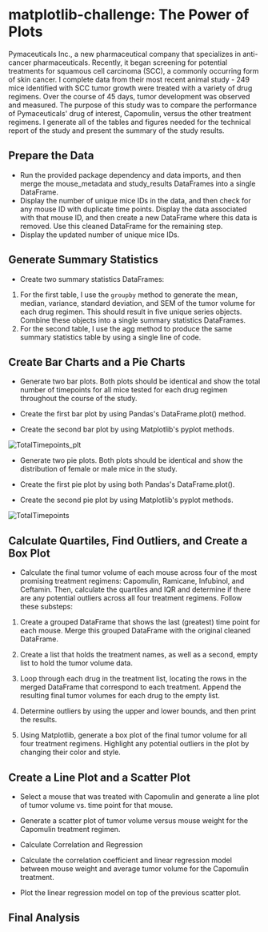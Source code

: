 # matplotlib-challenge: The Power of Plots

Pymaceuticals Inc., a new pharmaceutical company that specializes in anti-cancer pharmaceuticals. Recently, it began screening for potential treatments for squamous cell carcinoma (SCC), a commonly occurring form of skin cancer.
I complete data from their most recent animal study - 249 mice identified with SCC tumor growth were treated with a variety of drug regimens. Over the course of 45 days, tumor development was observed and measured. The purpose of this study was to compare the performance of Pymaceuticals' drug of interest, Capomulin, versus the other treatment regimens.
I generate all of the tables and figures needed for the technical report of the study and present the summary of the study results.



## Prepare the Data
* Run the provided package dependency and data imports, and then merge the mouse_metadata and study_results DataFrames into a single DataFrame.
* Display the number of unique mice IDs in the data, and then check for any mouse ID with duplicate time points. Display the data associated with that mouse ID, and then create a new DataFrame where this data is removed. Use this cleaned DataFrame for the remaining step. 
* Display the updated number of unique mice IDs.



## Generate Summary Statistics
* Create two summary statistics DataFrames:
1. For the first table, I use the `groupby` method to generate the mean, median, variance, standard deviation, and SEM of the tumor volume for each drug regimen. This should result in five unique series objects. Combine these objects into a single summary statistics DataFrames.
2. For the second table, I use the agg method to produce the same summary statistics table by using a single line of code. 


## Create Bar Charts and a Pie Charts


* Generate two bar plots. Both plots should be identical and show the total number of timepoints for all mice tested for each drug regimen throughout the course of the study.


* Create the first bar plot by using Pandas's DataFrame.plot() method.


* Create the second bar plot by using Matplotlib's pyplot methods.

![TotalTimepoints_plt](https://user-images.githubusercontent.com/108036268/201577026-1b53d61c-d967-4cc1-ab23-1aad09a274ce.png)


* Generate two pie plots. Both plots should be identical and show the distribution of female or male mice in the study.


* Create the first pie plot by using both Pandas's DataFrame.plot().


* Create the second pie plot by using Matplotlib's pyplot methods.

![TotalTimepoints](https://user-images.githubusercontent.com/108036268/201577033-7ef85fdc-56fe-44ba-a8c7-79b3a37156f5.png)




## Calculate Quartiles, Find Outliers, and Create a Box Plot


* Calculate the final tumor volume of each mouse across four of the most promising treatment regimens: Capomulin, Ramicane, Infubinol, and Ceftamin. Then, calculate the quartiles and IQR and determine if there are any potential outliers across all four treatment regimens. Follow these substeps:


1. Create a grouped DataFrame that shows the last (greatest) time point for each mouse. Merge this grouped DataFrame with the original cleaned DataFrame.


2. Create a list that holds the treatment names, as well as a second, empty list to hold the tumor volume data.


3. Loop through each drug in the treatment list, locating the rows in the merged DataFrame that correspond to each treatment. Append the resulting final tumor volumes for each drug to the empty list.


4. Determine outliers by using the upper and lower bounds, and then print the results.




5. Using Matplotlib, generate a box plot of the final tumor volume for all four treatment regimens. Highlight any potential outliers in the plot by changing their color and style.




## Create a Line Plot and a Scatter Plot


* Select a mouse that was treated with Capomulin and generate a line plot of tumor volume vs. time point for that mouse.


* Generate a scatter plot of tumor volume versus mouse weight for the Capomulin treatment regimen.



* Calculate Correlation and Regression


* Calculate the correlation coefficient and linear regression model between mouse weight and average tumor volume for the Capomulin treatment.


* Plot the linear regression model on top of the previous scatter plot.



## Final Analysis

